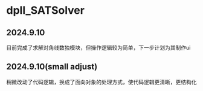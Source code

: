 # dpll_SATSolver
## 2024.9.10
目前完成了求解对角线数独模块，但操作逻辑较为简单，下一步计划为其制作ui  
## 2024.9.10(small adjust)
稍微改动了代码逻辑，换成了面向对象的处理方式，使代码逻辑更清晰，更结构化  
